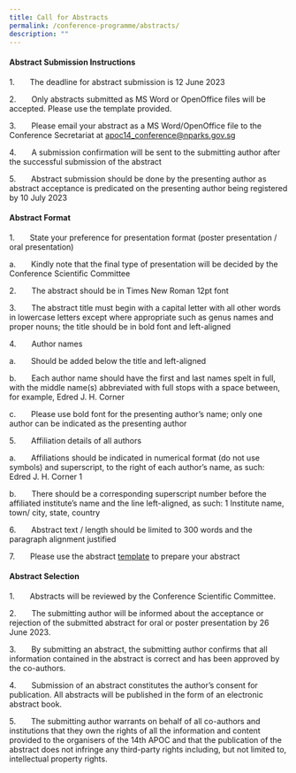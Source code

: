 ```yaml
---
title: Call for Abstracts
permalink: /conference-programme/abstracts/
description: ""
---
```

#### **Abstract Submission Instructions**

1.       The deadline for abstract submission is 12 June 2023

2.       Only abstracts submitted as MS Word or OpenOffice files will be accepted. Please use the template provided.

3.       Please email your abstract as a MS Word/OpenOffice file to the Conference Secretariat at [apoc14\_conference@nparks.gov.sg](mailto:apoc14_conference@nparks.gov.sg)

4.       A submission confirmation will be sent to the submitting author after the successful submission of the abstract

5.       Abstract submission should be done by the presenting author as abstract acceptance is predicated on the presenting author being registered by 10 July 2023

#### **Abstract Format**

1.       State your preference for presentation format (poster presentation / oral presentation)

a.       Kindly note that the final type of presentation will be decided by the Conference Scientific Committee

2.       The abstract should be in Times New Roman 12pt font

3.       The abstract title must begin with a capital letter with all other words in lowercase letters except where appropriate such as genus names and proper nouns; the title should be in bold font and left-aligned

4.       Author names

a.       Should be added below the title and left-aligned

b.       Each author name should have the first and last names spelt in full, with the middle name(s) abbreviated with full stops with a space between, for example, Edred J. H. Corner

c.       Please use bold font for the presenting author’s name; only one author can be indicated as the presenting author

5.       Affiliation details of all authors

a.       Affiliations should be indicated in numerical format (do not use symbols) and superscript, to the right of each author’s name, as such: Edred J. H. Corner 1

b.       There should be a corresponding superscript number before the affiliated institute’s name and the line left-aligned, as such: 1 Institute name, town/ city, state, country

6.       Abstract text / length should be limited to 300 words and the paragraph alignment justified

7.       Please use the abstract [template]() to prepare your abstract

#### **Abstract Selection**

1.       Abstracts will be reviewed by the Conference Scientific Committee.

2.       The submitting author will be informed about the acceptance or rejection of the submitted abstract for oral or poster presentation by 26 June 2023.

3.       By submitting an abstract, the submitting author confirms that all information contained in the abstract is correct and has been approved by the co-authors.

4.       Submission of an abstract constitutes the author’s consent for publication. All abstracts will be published in the form of an electronic abstract book.

5.       The submitting author warrants on behalf of all co-authors and institutions that they own the rights of all the information and content provided to the organisers of the 14th APOC and that the publication of the abstract does not infringe any third-party rights including, but not limited to, intellectual property rights.